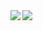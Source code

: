 <a href="https://github.com/ktoxcon">
  <img align="left" src="https://github-readme-stats.vercel.app/api/top-langs/?username=ktoxcon&title_color=002573&text_color=002573" />
</a>
<a href="https://github.com/ktoxcon">
  <img src="https://github-readme-stats.vercel.app/api?username=ktoxcon&title_color=002573&show_icons=true&3&icon_color=28057D" />
</a>
